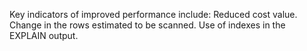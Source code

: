 Key indicators of improved performance include:
Reduced cost value.
Change in the rows estimated to be scanned.
Use of indexes in the EXPLAIN output.